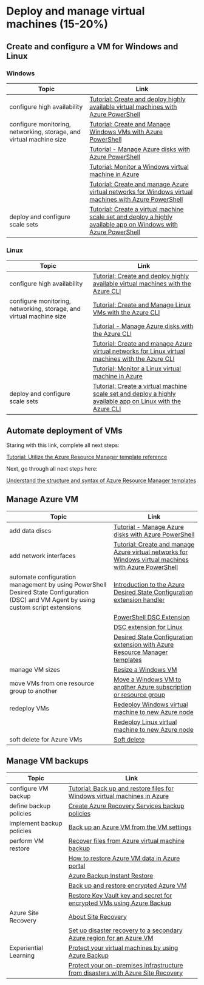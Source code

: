 # Deploy and manage virtual machines (15-20%)

## Create and configure a VM for Windows and Linux

### Windows

| Topic | Link |
| - | - |
| configure high availability|[Tutorial: Create and deploy highly available virtual machines with Azure PowerShell](https://docs.microsoft.com/en-us/azure/virtual-machines/windows/tutorial-availability-sets) |
| configure monitoring, networking, storage, and virtual machine size|[Tutorial: Create and Manage Windows VMs with Azure PowerShell](https://docs.microsoft.com/en-us/azure/virtual-machines/windows/tutorial-manage-vm)|
| |[Tutorial - Manage Azure disks with Azure PowerShell](https://docs.microsoft.com/en-us/azure/virtual-machines/windows/tutorial-manage-data-disk)|
| | [Tutorial: Monitor a Windows virtual machine in Azure](https://docs.microsoft.com/en-us/azure/virtual-machines/windows/tutorial-monitoring)|
| |[Tutorial: Create and manage Azure virtual networks for Windows virtual machines with Azure PowerShell](https://docs.microsoft.com/en-us/azure/virtual-machines/windows/tutorial-virtual-network)|
| deploy and configure scale sets| [Tutorial: Create a virtual machine scale set and deploy a highly available app on Windows with Azure PowerShell](https://docs.microsoft.com/en-us/azure/virtual-machines/windows/tutorial-create-vmss)|

### Linux

| Topic | Link |
| - | - |
| configure high availability|[Tutorial: Create and deploy highly available virtual machines with the Azure CLI](https://docs.microsoft.com/en-us/azure/virtual-machines/linux/tutorial-availability-sets)  |
| configure monitoring, networking, storage, and virtual machine size|[Tutorial: Create and Manage Linux VMs with the Azure CLI](https://docs.microsoft.com/en-us/azure/virtual-machines/linux/tutorial-manage-vm) |
| |[Tutorial - Manage Azure disks with the Azure CLI](https://docs.microsoft.com/en-us/azure/virtual-machines/linux/tutorial-manage-disks) |
| | [Tutorial: Create and manage Azure virtual networks for Linux virtual machines with the Azure CLI](https://docs.microsoft.com/en-us/azure/virtual-machines/linux/tutorial-virtual-network) |
| |[Tutorial: Monitor a Linux virtual machine in Azure](https://docs.microsoft.com/en-us/azure/virtual-machines/linux/tutorial-monitoring) |
| deploy and configure scale sets| [Tutorial: Create a virtual machine scale set and deploy a highly available app on Linux with the Azure CLI](https://docs.microsoft.com/en-us/azure/virtual-machines/linux/tutorial-create-vmss)|

## Automate deployment of VMs

Staring with this link, complete all next steps:

[Tutorial: Utilize the Azure Resource Manager template reference](https://docs.microsoft.com/en-us/azure/azure-resource-manager/resource-manager-tutorial-create-encrypted-storage-accounts )

Next, go through all next steps here:

[Understand the structure and syntax of Azure Resource Manager templates](https://docs.microsoft.com/en-us/azure/azure-resource-manager/how-to-create-template)

## Manage Azure VM

| Topic | Link |
| - | - |
| add data discs| [Tutorial - Manage Azure disks with Azure PowerShell](https://docs.microsoft.com/en-us/azure/virtual-machines/windows/tutorial-manage-data-disk)|
| add network interfaces |[Tutorial: Create and manage Azure virtual networks for Windows virtual machines with Azure PowerShell](https://docs.microsoft.com/en-us/azure/virtual-machines/windows/tutorial-virtual-network)|
| automate configuration management by using PowerShell Desired State Configuration (DSC) and VM Agent by using custom script extensions |[Introduction to the Azure Desired State Configuration extension handler]( https://docs.microsoft.com/en-us/azure/virtual-machines/extensions/dsc-overview)|
| |[PowerShell DSC Extension](https://docs.microsoft.com/en-us/azure/virtual-machines/extensions/dsc-windows)|
| |[DSC extension for Linux](https://docs.microsoft.com/en-us/azure/virtual-machines/extensions/dsc-linux)|
| |[Desired State Configuration extension with Azure Resource Manager templates](https://docs.microsoft.com/en-us/azure/virtual-machines/extensions/dsc-template)|
| manage VM sizes|[Resize a Windows VM](https://docs.microsoft.com/en-us/azure/virtual-machines/windows/resize-vm)|
| move VMs from one resource group to another|[Move a Windows VM to another Azure subscription or resource group](https://docs.microsoft.com/en-us/azure/virtual-machines/windows/move-vm)|
| redeploy VMs|[Redeploy Windows virtual machine to new Azure node](https://docs.microsoft.com/en-us/azure/virtual-machines/troubleshooting/redeploy-to-new-node-windows)|
| |[Redeploy Linux virtual machine to new Azure node](https://docs.microsoft.com/en-us/azure/virtual-machines/troubleshooting/redeploy-to-new-node-linux)|
| soft delete for Azure VMs|[Soft delete](https://docs.microsoft.com/en-us/azure/backup/backup-azure-security-feature-cloud#soft-delete)|

## Manage VM backups

| Topic | Link |
| - | - |
|configure VM backup|[Tutorial: Back up and restore files for Windows virtual machines in Azure](https://docs.microsoft.com/en-us/azure/virtual-machines/windows/tutorial-backup-vms) |
| define backup policies|[Create Azure Recovery Services backup policies](https://docs.microsoft.com/en-us/azure/backup/backup-azure-arm-userestapi-createorupdatepolicy)|
| implement backup policies|[Back up an Azure VM from the VM settings](https://docs.microsoft.com/en-us/azure/backup/backup-azure-vms-first-look-arm)|
| perform VM restore|[Recover files from Azure virtual machine backup](https://docs.microsoft.com/en-us/azure/backup/backup-azure-restore-files-from-vm)|
| |[How to restore Azure VM data in Azure portal](https://docs.microsoft.com/en-us/azure/backup/backup-azure-arm-restore-vms)|
| |[Azure Backup Instant Restore](https://docs.microsoft.com/en-us/azure/backup/backup-instant-restore-capability)|
| |[Back up and restore encrypted Azure VM](https://docs.microsoft.com/en-us/azure/backup/backup-azure-vms-encryption)|
| |[Restore Key Vault key and secret for encrypted VMs using Azure Backup](https://docs.microsoft.com/en-us/azure/backup/backup-azure-restore-key-secret)|
| Azure Site Recovery|[About Site Recovery](https://docs.microsoft.com/en-us/azure/site-recovery/site-recovery-overview)|
| |[Set up disaster recovery to a secondary Azure region for an Azure VM](https://docs.microsoft.com/en-us/azure/site-recovery/azure-to-azure-quickstart)
|Experiential Learning|[Protect your virtual machines by using Azure Backup](https://docs.microsoft.com/en-us/learn/modules/protect-virtual-machines-with-azure-backup/)
| |[Protect your on-premises infrastructure from disasters with Azure Site Recovery](https://docs.microsoft.com/en-us/learn/modules/protect-on-premises-infrastructure-with-azure-site-recovery/)
